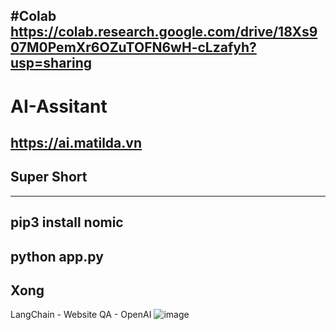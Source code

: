 #Colab
https://colab.research.google.com/drive/18Xs907M0PemXr6OZuTOFN6wH-cLzafyh?usp=sharing
-----------
# AI-Assitant
https://ai.matilda.vn
-----------
Super Short
-----------
-----------
pip3 install nomic
-----------
python app.py
-----------
Xong
------------------------------------- 
LangChain - Website QA - OpenAI
![image](https://user-images.githubusercontent.com/2125897/235867953-6f08f13b-1357-4fc2-8a29-6af77363a79b.png)

